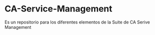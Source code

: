 # CA-Service-Management
Es un repositorio para los diferentes elementos de la Suite de CA Serive Management 